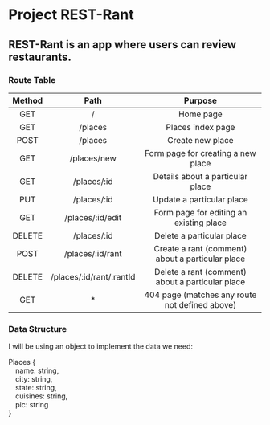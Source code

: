 # Project REST-Rant

## REST-Rant is an app where users can review restaurants.

### Route Table

| Method | Path | Purpose |
|:-:|:-:|:-:|
| GET | / | Home page |
| GET | /places | Places index page |
| POST | /places | Create new place |
| GET | /places/new | Form page for creating a new place |
| GET | /places/:id | Details about a particular place |
| PUT | /places/:id | Update a particular place |
| GET | /places/:id/edit | Form page for editing an existing place |
| DELETE | /places/:id | Delete a particular place |
| POST | /places/:id/rant | Create a rant (comment) about a particular place |
| DELETE | /places/:id/rant/:rantId | Delete a rant (comment) about a particular place |
| GET | * | 404 page (matches any route not defined above) |

### Data Structure

I will be using an object to implement the data we need:

Places {\
&emsp;name: string,\
&emsp;city: string,\
&emsp;state: string,\
&emsp;cuisines: string,\
&emsp;pic: string\
}
